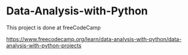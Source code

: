# Data-Analysis-with-Python

This project is done at freeCodeCamp

https://www.freecodecamp.org/learn/data-analysis-with-python/data-analysis-with-python-projects

